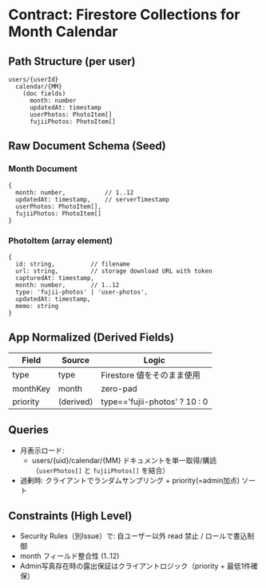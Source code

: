 # Contract: Firestore Collections for Month Calendar

## Path Structure (per user)
```
users/{userId}
  calendar/{MM}
    (doc fields)
      month: number
      updatedAt: timestamp
      userPhotos: PhotoItem[]
      fujiiPhotos: PhotoItem[]
```

## Raw Document Schema (Seed)
### Month Document
```
{
  month: number,           // 1..12
  updatedAt: timestamp,    // serverTimestamp
  userPhotos: PhotoItem[],
  fujiiPhotos: PhotoItem[]
}
```

### PhotoItem (array element)
```
{
  id: string,          // filename
  url: string,         // storage download URL with token
  capturedAt: timestamp,
  month: number,       // 1..12
  type: 'fujii-photos' | 'user-photos',
  updatedAt: timestamp,
  memo: string
}
```

## App Normalized (Derived Fields)
| Field    | Source    | Logic                         |
| -------- | --------- | ----------------------------- |
| type     | type      | Firestore 値をそのまま使用    |
| monthKey | month     | zero-pad                      |
| priority | (derived) | type=='fujii-photos' ? 10 : 0 |

## Queries
- 月表示ロード:
  - users/{uid}/calendar/{MM} ドキュメントを単一取得/購読（`userPhotos[]` と `fujiiPhotos[]` を結合）
- 過剰時: クライアントでランダムサンプリング + priority(=admin加点) ソート

## Constraints (High Level)
- Security Rules（別Issue）で: 自ユーザー以外 read 禁止 / ロールで書込制御
- month フィールド整合性 (1..12)
- Admin写真存在時の露出保証はクライアントロジック（priority + 最低1件確保）
